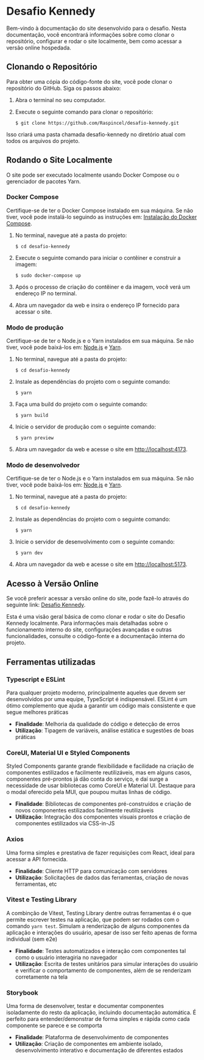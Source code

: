# Desafio Kennedy

Bem-vindo à documentação do site desenvolvido para o desafio. Nesta documentação, você encontrará informações sobre como clonar o repositório, configurar e rodar o site localmente, bem como acessar a versão online hospedada.

## Clonando o Repositório

Para obter uma cópia do código-fonte do site, você pode clonar o repositório do GitHub. Siga os passos abaixo:

1. Abra o terminal no seu computador.
2. Execute o seguinte comando para clonar o repositório:

    `$ git clone https://github.com/Raspincel/desafio-kennedy.git`

Isso criará uma pasta chamada desafio-kennedy no diretório atual com todos os arquivos do projeto.

## Rodando o Site Localmente

O site pode ser executado localmente usando Docker Compose ou o gerenciador de pacotes Yarn.

### Docker Compose

Certifique-se de ter o Docker Compose instalado em sua máquina. Se não tiver, você pode instalá-lo seguindo as instruções em: [Instalação do Docker Compose](https://docs.docker.com/compose/install/).

1. No terminal, navegue até a pasta do projeto:

    `$ cd desafio-kennedy`

2. Execute o seguinte comando para iniciar o contêiner e construir a imagem:

    `$ sudo docker-compose up`

3. Após o processo de criação do contêiner e da imagem, você verá um endereço IP no terminal.

4. Abra um navegador da web e insira o endereço IP fornecido para acessar o site.

### Modo de produção

Certifique-se de ter o Node.js e o Yarn instalados em sua máquina. Se não tiver, você pode baixá-los em: [Node.js](https://nodejs.org/en) e [Yarn](https://yarnpkg.com).

1. No terminal, navegue até a pasta do projeto:

    `$ cd desafio-kennedy`

2. Instale as dependências do projeto com o seguinte comando:

    `$ yarn`

3. Faça uma build do projeto com o seguinte comando:

    `$ yarn build`

4. Inicie o servidor de produção com o seguinte comando:

    `$ yarn preview`

5. Abra um navegador da web e acesse o site em [http://localhost:4173](http://localhost:4173).

### Modo de desenvolvedor

Certifique-se de ter o Node.js e o Yarn instalados em sua máquina. Se não tiver, você pode baixá-los em: [Node.js](https://nodejs.org/en) e [Yarn](https://yarnpkg.com).

1. No terminal, navegue até a pasta do projeto:

    `$ cd desafio-kennedy`

2. Instale as dependências do projeto com o seguinte comando:

    `$ yarn`

3. Inicie o servidor de desenvolvimento com o seguinte comando:

    `$ yarn dev`

4. Abra um navegador da web e acesse o site em [http://localhost:5173](http://localhost:5173).

## Acesso à Versão Online

Se você preferir acessar a versão online do site, pode fazê-lo através do seguinte link: [Desafio Kennedy](https://desafio-kennedy.vercel.app).

Esta é uma visão geral básica de como clonar e rodar o site do Desafio Kennedy localmente. Para informações mais detalhadas sobre o funcionamento interno do site, configurações avançadas e outras funcionalidades, consulte o código-fonte e a documentação interna do projeto.

## Ferramentas utilizadas

### Typescript e ESLint
Para qualquer projeto moderno, principalmente aqueles que devem ser desenvolvidos por uma equipe, TypeScript é indispensável. ESLint é um ótimo complemento que ajuda a garantir um código mais consistente e que segue melhores práticas
-   **Finalidade**: Melhoria da qualidade do código e detecção de erros
-   **Utilização**: Tipagem de variáveis, análise estática e sugestões de boas práticas

### CoreUI, Material UI e Styled Components
Styled Components garante grande flexibilidade e facilidade na criação de componentes estilizados e facilmente reutilizáveis, mas em alguns casos, componentes pré-prontos já dão conta do serviço, e daí surge a necessidade de usar bibliotecas como CoreUI e Material UI. Destaque para o modal oferecido pela MUI, que poupou muitas linhas de código.
-   **Finalidade**: Bibliotecas de componentes pré-construídos e criação de novos componentes estilizados facilmente reutilizáveis
-   **Utilização**: Integração dos componentes visuais prontos e criação de componentes estilizados via CSS-in-JS

### Axios
Uma forma simples e prestativa de fazer requisições com React, ideal para acessar a API fornecida.
-   **Finalidade**: Cliente HTTP para comunicação com servidores
-   **Utilização**: Solicitações de dados das ferramentas, criação de novas ferramentas, etc

### Vitest e Testing Library
A combinção de Vitest, Testing Library dentre outras ferramentas é o que permite escrever testes na aplicação, que podem ser rodados com o comando `yarn test`. Simulam a renderização de alguns componentes da aplicação e interações do usuário, apesar de isso ser feito apenas de forma individual (sem e2e)
-   **Finalidade**: Testes automatizados e interação com componentes tal como o usuário interagiria no navegador
-   **Utilização**: Escrita de testes unitários para simular interações do usuário e verificar o comportamento de componentes, além de se renderizam corretamente na tela

### Storybook
Uma forma de desenvolver, testar e documentar componentes isoladamente do resto da aplicação, incluindo documentação automática. É perfeito para entender/demonstrar de forma simples e rápida como cada componente se parece e se comporta
-   **Finalidade**: Plataforma de desenvolvimento de componentes
-   **Utilização**: Criação de componentes em ambiente isolado, desenvolvimento interativo e documentação de diferentes estados